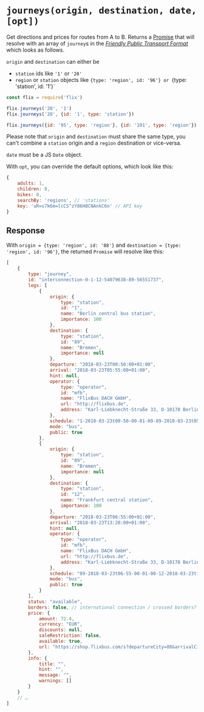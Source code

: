 # `journeys(origin, destination, date, [opt])`

Get directions and prices for routes from A to B. Returns a [Promise](https://developer.mozilla.org/en-US/docs/Web/JavaScript/Reference/Global_Objects/promise) that will resolve with an array of `journey`s in the [*Friendly Public Transport Format*](https://github.com/public-transport/friendly-public-transport-format) which looks as follows.

`origin` and `destination` can either be

- `station` ids like `'1'` or `'20'`
- `region` or `station` objects like `{type: 'region', id: '96'} or `{type: 'station', id: '1'}`

```js
const flix = require('flix')

flix.journeys('20', '1')
flix.journeys('20', {id: '1', type: 'station'})

flix.journeys({id: '95', type: 'region'}, {id: '101', type: 'region'})
```

Please note that `origin` and `destination` must share the same type, you can't combine a `station` origin and a `region` destination or vice-versa.

`date` must be a JS `Date` object.

With `opt`, you can override the default options, which look like this:

```javascript
{
	adults: 1,
	children: 0,
	bikes: 0,
	searchBy: 'regions', // 'stations'
	key: 'uR=s7k6m=[cCS^zY86H8CNAnkC6n' // API key
}
```

## Response

With `origin = {type: 'region', id: '88'}` and `destination = {type: 'region', id: '96'}`, the returned `Promise` will resolve like this:

```js
[
	{
	    type: "journey",
	    id: "interconnection-0-1-12-54079638-89-56551737",
	    legs: [
	        {
	            origin: {
	                type: "station",
	                id: "1",
	                name: "Berlin central bus station",
	                importance: 100
	            },
	            destination: {
	                type: "station",
	                id: "89",
	                name: "Bremen",
	                importance: null
	            },
	            departure: "2018-03-23T00:50:00+01:00",
	            arrival: "2018-03-23T05:55:00+01:00",
	            hint: null,
	            operator: {
	                type: "operator",
	                id: "mfb",
	                name: "FlixBus DACH GmbH",
	                url: "http://flixbus.de",
	                address: "Karl-Liebknecht-Straße 33, D-10178 Berlin"
	            },
	            schedule: "1-2018-03-23t00-50-00-01-00-89-2018-03-23t05-55-00-01-00",
	            mode: "bus",
	            public: true
	        },
	        {
	            origin: {
	                type: "station",
	                id: "89",
	                name: "Bremen",
	                importance: null
	            },
	            destination: {
	                type: "station",
	                id: "12",
	                name: "Frankfurt central station",
	                importance: 100
	            },
	            departure: "2018-03-23T06:55:00+01:00",
	            arrival: "2018-03-23T13:20:00+01:00",
	            hint: null,
	            operator: {
	                type: "operator",
	                id: "mfb",
	                name: "FlixBus DACH GmbH",
	                url: "http://flixbus.de",
	                address: "Karl-Liebknecht-Straße 33, D-10178 Berlin"
	            },
	            schedule: "89-2018-03-23t06-55-00-01-00-12-2018-03-23t13-20-00-01-00",
	            mode: "bus",
	            public: true
	        }
	    ],
	    status: "available",
	    borders: false, // international connection / crossed borders?
	    price: {
	        amount: 72.4,
	        currency: "EUR",
	        discounts: null,
	        saleRestriction: false,
	        available: true,
	        url: "https://shop.flixbus.com/s?departureCity=88&arrivalCity=96&departureStation=1&arrivalStation=12&rideDate=23.03.2018&currency=EUR&adult=1&children=0&bike_slot=0"
	    },
	    info: {
	        title: "",
	        hint: "",
	        message: "",
	        warnings: []
	    }
	}
	// …
]
```

